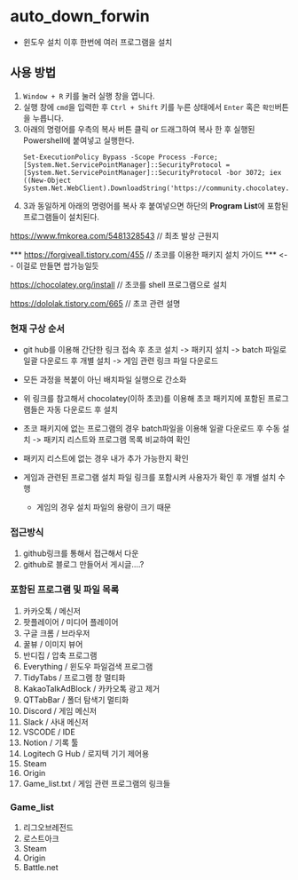 # auto_down_forwin
- 윈도우 설치 이후 한번에 여러 프로그램을 설치

## 사용 방법

1. `Window + R` 키를 눌러 실행 창을 엽니다.
2. 실행 창에 ` cmd `을 입력한 후 `Ctrl + Shift` 키를 누른 상태에서 `Enter` 혹은 `확인`버튼을 누릅니다.
3. 아래의 명령어를 우측의 복사 버튼 클릭 or 드래그하여 복사 한 후 실행된 Powershell에 붙여넣고 실행한다.
    ```
    Set-ExecutionPolicy Bypass -Scope Process -Force; [System.Net.ServicePointManager]::SecurityProtocol = [System.Net.ServicePointManager]::SecurityProtocol -bor 3072; iex ((New-Object System.Net.WebClient).DownloadString('https://community.chocolatey.org/install.ps1'))
    ```
4. 3과 동일하게 아래의 명령어를 복사 후 붙여넣으면 하단의 **Program List**에 포함된 프로그램들이 설치된다.



https://www.fmkorea.com/5481328543 // 최초 발상 근원지

*** https://forgiveall.tistory.com/455 // 초코를 이용한 패키지 설치 가이드 *** <-- 이걸로 만들면 쌉가능일듯

https://chocolatey.org/install // 초코를 shell 프로그램으로 설치

https://dololak.tistory.com/665 // 초코 관련 설명

### 현재 구상 순서
- git hub를 이용해 간단한 링크 접속 후 초코 설치 -> 패키지 설치 -> batch 파일로 일괄 다운로드 후 개별 설치 -> 게임 관련 링크 파일 다운로드
- 모든 과정을 복붙이 아닌 배치파일 실행으로 간소화

- 위 링크를 참고해서 chocolatey(이하 초코)를 이용해 초코 패키지에 포함된 프로그램들은 자동 다운로드 후 설치
- 초코 패키지에 없는 프로그램의 경우 batch파일을 이용해 일괄 다운로드 후 수동 설치 -> 패키지 리스트와 프로그램 목록 비교하여 확인
- 패키지 리스트에 없는 경우 내가 추가 가능한지 확인
- 게임과 관련된 프로그램 설치 파일 링크를 포함시켜 사용자가 확인 후 개별 설치 수행
  - 게임의 경우 설치 파일의 용량이 크기 때문

### 접근방식
1. github링크를 통해서 접근해서 다운
2. github로 블로그 만들어서 게시글....?

### 포함된 프로그램 및 파일 목록
1. 카카오톡 / 메신저
2. 팟플레이어 / 미디어 플레이어
3. 구글 크롬 / 브라우저
4. 꿀뷰 / 이미지 뷰어
5. 반디집 / 압축 프로그램
6. Everything / 윈도우 파일검색 프로그램
7. TidyTabs / 프로그램 창 멀티화
8. KakaoTalkAdBlock / 카카오톡 광고 제거
9. QTTabBar / 폴더 탐색기 멀티화
10. Discord / 게임 메신저
11. Slack / 사내 메신저
12. VSCODE / IDE
13. Notion / 기록 툴
14. Logitech G Hub / 로지텍 기기 제어용
15. Steam
16. Origin
15. Game_list.txt / 게임 관련 프로그램의 링크들

### Game_list
1. 리그오브레전드
2. 로스트아크
3. Steam
4. Origin
5. Battle.net

